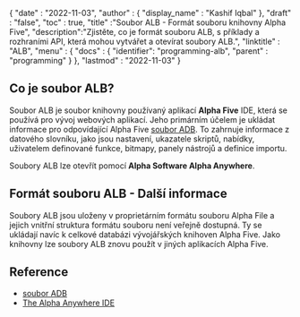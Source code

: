 {
  "date" : "2022-11-03",
  "author" : {
    "display_name" : "Kashif Iqbal"
},
  "draft" : "false",
  "toc" : true,
  "title" :"Soubor ALB - Formát souboru knihovny Alpha Five",
  "description":"Zjistěte, co je formát souboru ALB, s příklady a rozhraními API, která mohou vytvářet a otevírat soubory ALB.",
  "linktitle" : "ALB",
  "menu" : {
    "docs" : {
      "identifier": "programming-alb",
      "parent" : "programming"
}
},
  "lastmod" : "2022-11-03"
}

## Co je soubor ALB?

Soubor ALB je soubor knihovny používaný aplikací **Alpha Five** IDE, která se používá pro vývoj webových aplikací. Jeho primárním účelem je ukládat informace pro odpovídající Alpha Five [soubor ADB](/cs/database/adb/). To zahrnuje informace z datového slovníku, jako jsou nastavení, ukazatele skriptů, nabídky, uživatelem definované funkce, bitmapy, panely nástrojů a definice importu.

Soubory ALB lze otevřít pomocí **Alpha Software Alpha Anywhere**.

## Formát souboru ALB - Další informace

Soubory ALB jsou uloženy v proprietárním formátu souboru Alpha File a jejich vnitřní struktura formátu souboru není veřejně dostupná. Ty se ukládají navíc k celkové databázi vývojářských knihoven Alpha Five. Jako knihovny lze soubory ALB znovu použít v jiných aplikacích Alpha Five.

## Reference

* [soubor ADB](/cs/database/adb/)
* [The Alpha Anywhere IDE](https://documentation.alphasoftware.com/pages/GettingStarted/IDE/index.xml)

